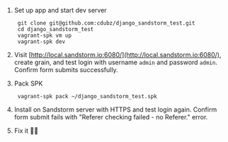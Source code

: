 1. Set up app and start dev server

        git clone git@github.com:cdubz/django_sandstorm_test.git
        cd django_sandstorm_test
        vagrant-spk vm up
        vagrant-spk dev
        
1. Visit [http://local.sandstorm.io:6080/](http://local.sandstorm.io:6080/),
create grain, and test login with username `admin` and password `admin`. Confirm
form submits successfully.

1. Pack SPK

        vagrant-spk pack ~/django_sandstorm_test.spk
        
1. Install on Sandstorm server with HTTPS and test login again. Confirm form
submit fails with "Referer checking failed - no Referer." error.

1. Fix it :man_shrugging:

